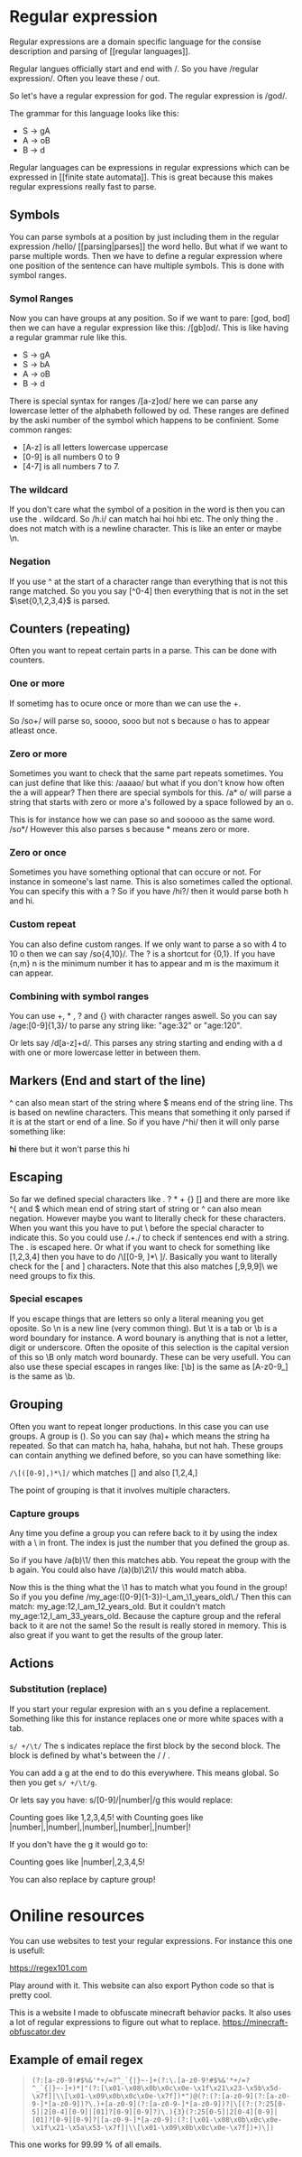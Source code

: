 # Regular expression

Regular expressions are a domain specific language for the consise description and parsing of [[regular languages]]. 

Regular langues officially start and end with /. So you have /regular expression/. Often you leave these / out.

So let's have a regular expression for god. The regular expression is /god/. 

The grammar for this language looks like this:

- S → gA
- A → oB
- B → d

Regular languages can be expressions in regular expressions which can be expressed in [[finite state automata]]. This is great because this makes regular expressions really fast to parse.

## Symbols
You can parse symbols at a position by just including them in the regular expression /hello/ [[parsing|parses]] the word hello. But what if we want to parse multiple words. Then we have to define a regular expression where one position of the sentence can have multiple symbols. This is done with symbol ranges.

### Symol Ranges

Now you can have groups at any position. So if we want to pare: [god, bod] then we can have a regular expression like this: /[gb]od/. This is like having a regular grammar rule like this. 

- S → gA
- S → bA
- A → oB
- B → d

There is special syntax for ranges /[a-z]od/ here we can parse any lowercase letter of the alphabeth followed by od. These ranges are defined by the aski number of the symbol which happens to be confinient. Some common ranges:
- [A-z] is all letters lowercase uppercase
- [0-9] is all numbers 0 to 9 
- [4-7] is all numbers 7 to  7. 

### The wildcard
If you don't care what the symbol of a position in the word is then you can use the . wildcard. So /h.i/ can match hai hoi hbi etc. The only thing the . does not match with is a newline character. This is like an enter or maybe \\n. 

### Negation
If you use ^ at the start of a character range than everything that is not this range matched. So you you say [\^0-4] then everything that is not in the set $\set{0,1,2,3,4}$ is parsed. 


## Counters (repeating)
Often you want to repeat certain parts in a parse. This can be done with counters. 

### One or more
If sometimg has to ocure once or more than we can use the +.

So /so+/ will parse so, soooo, sooo but not s because o has to appear atleast once. 

### Zero or more
Sometimes you want to check that the same part repeats sometimes. You can just define that like this: /aaaao/ but what if you don't know how often the a will appear? Then there are special symbols for this. /a* o/ will parse a string that starts with zero or more a's followed by a space followed by an o. 

This is for instance how we can pase so and sooooo as the same word. /so*/ However this also parses s because * means zero or more. 

### Zero or once 
Sometimes you have something optional that can occure or not. For instance in someone's last name. This is also sometimes called the optional. You can specify this with a ? So if you have /hi?/ then it would parse both h and hi.

### Custom repeat 
You can also define custom ranges. If we only want to parse a so with 4 to 10 o then we can say /so{4,10}/. The ? is a shortcut for {0,1}. If you have {n,m} n is the minimum number it has to appear and m is the maximum it can appear. 

### Combining with symbol ranges
You can use +, * , ? and {} with character ranges aswell. So you can say /age:[0-9]{1,3}/ to parse any string like: "age:32" or "age:120". 

Or lets say /d[a-z]+d/. This parses any string starting and ending with a d with one or more lowercase letter in between them.

## Markers (End and start of the line)
^ can also mean start of the string where $ means end of the string line. Ths is based on newline characters. This means that something it only parsed if it is at the start or end of a line. So if you have /^hi/ then it will only parse something like:

**hi** there but it won't parse this hi

## Escaping

So far we defined special characters like . ? \* + {} [] and there are more like ^{ and $ which mean end of string start of string or ^ can also mean negation. However maybe you want to literally check for these characters. When you want this you have to put \ before the special character to indicate this. So you could use /.+\./ to check if sentences end with a string. The . is escaped here. Or what if you want to check for something like [1,2,3,4] then you have to do /\\[[0-9, ]\*\ \]/. Basically you want to literally check for the \[ and \] characters. Note that this also matches \[,9,9,9]\ we need groups to fix this.

### Special escapes
If you escape things that are letters so only a literal meaning you get oposite. So \\n is a new line (very common thing). But \\t is a tab or \\b is a word boundary for instance. A word bounary is anything that is not a letter, digit or underscore. Often the oposite of this selection is the capital version of this so \\B only match word bounardy. These can be very usefull. You can also use these special escapes in ranges like: [\\b] is the same as [A-z0-9_] is the same as \\b.


## Grouping
Often you want to repeat longer productions. In this case you can use groups. A group is (). So you can say (ha)+ which means the string ha repeated. So that can match ha, haha, hahaha, but not hah. These groups can contain anything we defined before, so you can have something like:

`/\[([0-9],)*\]/` which matches  \[\] and also  \[1,2,4,\]

The point of grouping is that it involves multiple characters. 

### Capture groups
Any time you define a group you can refere back to it by using the index with a \\ in front. The index is just the number that you defined the group as. 

So if you have /a(b)\\1/ then this matches abb. You repeat the group with the b again. You could also have /(a)(b)\\2\\1/ this would match abba. 

Now this is the thing what the \\1 has to match what you found in the group! So if you you define /my_age:([0-9]{1-3})-I_am_\\1_years_old\\./ Then this can match: my_age:12,I_am_12_years_old. But it couldn't match my_age:12,I_am_33_years_old. Because the capture group and the referal back to it are not the same! So the result is really stored in memory. This is also great if you want to get the results of the group later.

## Actions

### Substitution (replace)
If you start your regular expresion with an s you define a replacement. Something like this for instance replaces one or more white spaces with a tab.

`s/ +/\t/` The s indicates replace the first block by the second block. The block is defined by what's between the / / .

You can add a g at the end to do this everywhere. This means global. So then you get `s/ +/\t/g`.

Or lets say you have: s/[0-9]/|number|/g this would replace:

Counting goes like 1,2,3,4,5!
with 
Counting goes like |number|,|number|,|number|,|number|,|number|!

If you don't have the g it would go to:

Counting goes like |number|,2,3,4,5!

You can also replace by capture group!



# Oniline resources 
You can use websites to test your regular expressions. For instance this one is usefull: 

https://regex101.com

Play around with it. This website can also export Python code so that is pretty cool. 

This is a website I made to obfuscate minecraft behavior packs. It also uses a lot of regular expressions to figure out what to replace. https://minecraft-obfuscator.dev 

## Example of email regex
>```(?:[a-z0-9!#$%&'*+/=?^_`{|}~-]+(?:\.[a-z0-9!#$%&'*+/=?^_`{|}~-]+)*|"(?:[\x01-\x08\x0b\x0c\x0e-\x1f\x21\x23-\x5b\x5d-\x7f]|\\[\x01-\x09\x0b\x0c\x0e-\x7f])*")@(?:(?:[a-z0-9](?:[a-z0-9-]*[a-z0-9])?\.)+[a-z0-9](?:[a-z0-9-]*[a-z0-9])?|\[(?:(?:25[0-5]|2[0-4][0-9]|[01]?[0-9][0-9]?)\.){3}(?:25[0-5]|2[0-4][0-9]|[01]?[0-9][0-9]?|[a-z0-9-]*[a-z0-9]:(?:[\x01-\x08\x0b\x0c\x0e-\x1f\x21-\x5a\x53-\x7f]|\\[\x01-\x09\x0b\x0c\x0e-\x7f])+)\])```

This one works for 99.99 % of all emails.